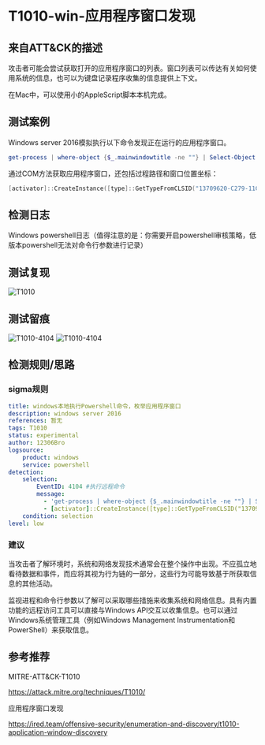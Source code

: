 # T1010-win-应用程序窗口发现

## 来自ATT&CK的描述

攻击者可能会尝试获取打开的应用程序窗口的列表。窗口列表可以传达有关如何使用系统的信息，也可以为键盘记录程序收集的信息提供上下文。

在Mac中，可以使用小的AppleScript脚本本机完成。

## 测试案例

Windows server 2016模拟执行以下命令发现正在运行的应用程序窗口。

```powershell
get-process | where-object {$_.mainwindowtitle -ne ""} | Select-Object mainwindowtitle
```

通过COM方法获取应用程序窗口，还包括过程路径和窗口位置坐标：

```powershell
[activator]::CreateInstance([type]::GetTypeFromCLSID("13709620-C279-11CE-A49E-444553540000")).windows()
```

## 检测日志

Windows powershell日志（值得注意的是：你需要开启powershell审核策略，低版本powershell无法对命令行参数进行记录）

## 测试复现

![T1010](https://image-host-toky.oss-cn-shanghai.aliyuncs.com/MzLX7T.png)

## 测试留痕

![T1010-4104](https://image-host-toky.oss-cn-shanghai.aliyuncs.com/Mz7UIJ-20220502165529558.png)
![T1010-4104](https://image-host-toky.oss-cn-shanghai.aliyuncs.com/MzODbV.png)

## 检测规则/思路

### sigma规则

```yml
title: windows本地执行Powershell命令，枚举应用程序窗口
description: windows server 2016
references: 暂无
tags: T1010
status: experimental
author: 12306Bro
logsource:
    product: windows
    service: powershell
detection:
    selection:
        EventID: 4104 #执行远程命令
        message:
          - 'get-process | where-object {$_.mainwindowtitle -ne ""} | Select-Object mainwindowtitle'  #基于命令行参数检测，检出率较低
          - [activator]::CreateInstance([type]::GetTypeFromCLSID("13709620-C279-11CE-A49E-444553540000")).windows() #基于命令行参数检测，检出率较低
    condition: selection
level: low
```

### 建议

当攻击者了解环境时，系统和网络发现技术通常会在整个操作中出现。不应孤立地看待数据和事件，而应将其视为行为链的一部分，这些行为可能导致基于所获取信息的其他活动。

监视进程和命令行参数以了解可以采取哪些措施来收集系统和网络信息。具有内置功能的远程访问工具可以直接与Windows API交互以收集信息。也可以通过Windows系统管理工具（例如Windows Management Instrumentation和PowerShell）来获取信息。

## 参考推荐

MITRE-ATT&CK-T1010

<https://attack.mitre.org/techniques/T1010/>

应用程序窗口发现

<https://ired.team/offensive-security/enumeration-and-discovery/t1010-application-window-discovery>
